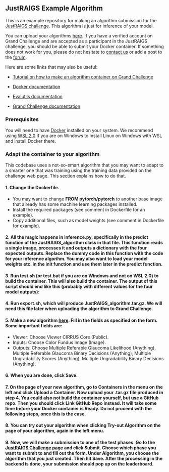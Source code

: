 ## JustRAIGS Example Algorithm

This is an example repository for making an algorithm submission for the [JustRAIGS challenge](https://justraigs.grand-challenge.org/). This algorithm is just for inference of your model.

You can upload your algorithms [here](https://justraigs.grand-challenge.org/). If you have a verified account on Grand Challenge and are accepted as a participant in the JustRAIGS challenge, you should be able to submit your Docker container. If something does not work for you, please do not hesitate to [contact us](mailto:yeganeh.madadi@gmail.com) or add a post to the [forum](https://justraigs.grand-challenge.org).

Here are some links that may also be useful:

* [Tutorial on how to make an algorithm container on Grand Challenge](https://grand-challenge.org/documentation/create-your-own-algorithm/)

* [Docker documentation](https://docs.docker.com/)

* [Evalutils documentation](https://evalutils.readthedocs.io/en/latest/)

* [Grand Challenge documentation](https://comic.github.io/grand-challenge.org/algorithms.html)


### Prerequisites

You will need to have [Docker](https://docs.docker.com/) installed on your system. We recommend using [WSL 2.0](https://learn.microsoft.com/en-us/windows/wsl/install) if you are on Windows to install Linux on Windows with WSL and install Docker there.


### Adapt the container to your algorithm

This codebase uses a not-so-smart algorithm that you may want to adapt to a smarter one that was training using the training data provided on the challenge web page. This section explains how to do that.

#### 1. Change the Dockerfile.

  * You may want to change **FROM pytorch/pytorch** to another base image that already has some machine learning packages installed.
  * Install the required packages (see comment in Dockerfile for an example).
  * Copy additional files, such as model weights (see comment in Dockerfile for example).

#### 2. All the magic happens in inference.py, specifically in the predict function of the JustRAIGS_algorithm class in that file. This function reads a single image, processes it and outputs a dictionary with the four expected outputs. Replace the dummy code in this function with the code for your inference algorihm. You may also want to load your model weights etc. in the __init__ function and use them later in the predict function.

#### 3. Run test.sh (or test.bat if you are on Windows and not on WSL 2.0) to build the container. This will also build the container. The output of this script should end like this (probably with different values for the four model outputs):

#### 4. Run export.sh, which will produce JustRAIGS_algorithm.tar.gz. We will need this file later when uploading the algorithm to Grand Challenge.

#### 5. Make a new algorithm [here](https://justraigs.grand-challenge.org/evaluation/development-phase/submissions/create/). Fill in the fields as specified on the form. Some important fields are:

 * Viewer: Choose Viewer CIRRUS Core (Public).
 * Inputs: Choose Color Fundus Image (Image).
 * Outputs: Choose Multiple Referable Glaucoma Likelihood (Anything), Multiple Referable Glaucoma Binary Decisions (Anything), Multiple Ungradability Scores (Anything), Multiple Ungradability Binary Decisions (Anything).

#### 6. When you are done, click Save.

#### 7. On the page of your new algorithm, go to Containers in the menu on the left and click Upload a Container. Now upload your .tar.gz file produced in step 4. You could also not build the container yourself, but use a GitHub repo. Then you should click Link GitHub Repo instead. It will take some time before your Docker container is Ready. Do not proceed with the following steps, once this is the case.

#### 8. You can try out your algorithm when clicking Try-out Algorithm on the page of your algorithm, again in the left menu.

#### 9. Now, we will make a submission to one of the test phases. Go to the [JustRAIGS Challenge page](https://justraigs.grand-challenge.org/) and click Submit. Choose which phase you want to submit to and fill out the form. Under Algorithm, you choose the algorithm that you just created. Then hit Save. After the processing in the backend is done, your submission should pop up on the leaderboard.
